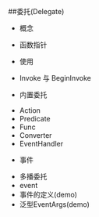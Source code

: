 ##委托(Delegate)

* 概念
 - 函数指针
 
* 使用
 - Invoke 与 BeginInvoke
 
* 内置委托
 - Action
 - Predicate
 - Func
 - Converter
 - EventHandler
 
* 事件
 - 多播委托
 - event
 - 事件的定义(demo)
 - 泛型EventArgs(demo)
